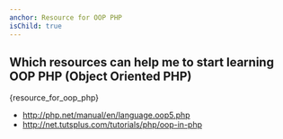 ```yaml
---
anchor: Resource for OOP PHP
isChild: true
---
```


## Which resources can help me to start learning OOP PHP (Object Oriented PHP)
{resource_for_oop_php}
* http://php.net/manual/en/language.oop5.php
* http://net.tutsplus.com/tutorials/php/oop-in-php